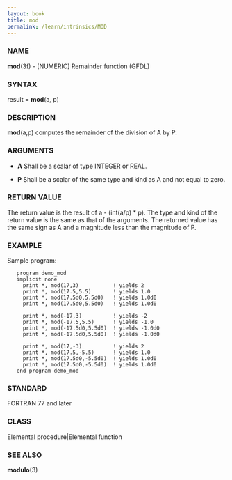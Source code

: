 ```yaml
---
layout: book
title: mod
permalink: /learn/intrinsics/MOD
---
```

### NAME

**mod**(3f) - \[NUMERIC\] Remainder function
(GFDL)

### SYNTAX

result = **mod**(a, p)

### DESCRIPTION

**mod**(a,p) computes the remainder of the division of A by P.

### ARGUMENTS

  - **A**
    Shall be a scalar of type INTEGER or REAL.

  - **P**
    Shall be a scalar of the same type and kind as A and not equal to
    zero.

### RETURN VALUE

The return value is the result of a - (int(a/p) \* p). The type and kind
of the return value is the same as that of the arguments. The returned
value has the same sign as A and a magnitude less than the magnitude of
P.

### EXAMPLE

Sample program:

```
   program demo_mod
   implicit none
     print *, mod(17,3)           ! yields 2
     print *, mod(17.5,5.5)       ! yields 1.0
     print *, mod(17.5d0,5.5d0)   ! yields 1.0d0
     print *, mod(17.5d0,5.5d0)   ! yields 1.0d0

     print *, mod(-17,3)          ! yields -2
     print *, mod(-17.5,5.5)      ! yields -1.0
     print *, mod(-17.5d0,5.5d0)  ! yields -1.0d0
     print *, mod(-17.5d0,5.5d0)  ! yields -1.0d0

     print *, mod(17,-3)          ! yields 2
     print *, mod(17.5,-5.5)      ! yields 1.0
     print *, mod(17.5d0,-5.5d0)  ! yields 1.0d0
     print *, mod(17.5d0,-5.5d0)  ! yields 1.0d0
   end program demo_mod
```

### STANDARD

FORTRAN 77 and later

### CLASS

Elemental procedure\|Elemental function

### SEE ALSO

**modulo**(3)
